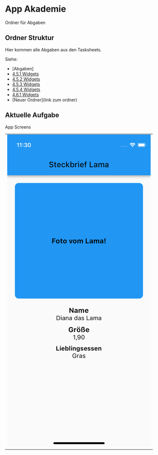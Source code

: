 # App Akademie

Ordner für Abgaben

## Ordner Struktur

Hier kommen alle Abgaben aus den Tasksheets.

Siehe:

- [Abgaben]
- [4.5.1 Widgets](https://github.com/markruzo/app_akademie/tree/main/lib/task_solutions/4_5_1)
- [4.5.2 Widgets](https://github.com/markruzo/app_akademie/tree/main/lib/task_solutions/4_5_2)
- [4.5.3 Widgets](https://github.com/markruzo/app_akademie/tree/main/lib/task_solutions/4_5_3)
- [4.5.4 Widgets](https://github.com/markruzo/app_akademie/tree/main/lib/task_solutions/4_5_4)
- [4.6.1 Widgets](https://github.com/markruzo/app_akademie/tree/main/lib/task_solutions/4_6_1)
- [Neuer Ordner](link zum ordner)

## Aktuelle Aufgabe

App Screens

<table>
  <tr>
    <td>
      <img src="https://github.com/markruzo/app_akademie/blob/main/lib/task_solutions/5_1_1_Styling/Simulator%20Screenshot%20-%20iPhone%2013%20mini%20-%202023-08-14%20at%2011.30.45.png" alt="Aufgabe 2">
    </td>
    <!-- <td>
      <img src="https://github.com/markruzo/app_akademie/blob/main/lib/task_solutions/4_6_1/Simulator%20Screenshot%20-%20iPhone%2014%20-%202023-08-01%20at%2012.11.23.png" alt="Bild 2">
    </td> -->
  </tr>
</table
